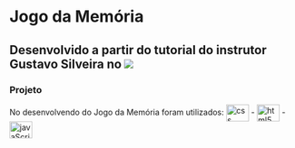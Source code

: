 # Jogo da Memória

## Desenvolvido a partir do tutorial do instrutor Gustavo Silveira no  <a href="https://www.youtube.com/c/GustavoSilveiraGameDev/featured" target="_blank" rel="youtube" ><img src="https://img.shields.io/badge/YouTube-FF0000?style=for-the-badge&logo=youtube&logoColor=white" target="_blank"></a>


### Projeto 

No desenvolvendo do Jogo da Memória foram utilizados: <img align="center" alt="css" height="30" width="40" 
img src="https://cdn.jsdelivr.net/gh/devicons/devicon/icons/css3/css3-original.svg" /> - <img align="center" alt="html5" height="30" width="40" 
img src="https://cdn.jsdelivr.net/gh/devicons/devicon/icons/html5/html5-original.svg" /> -  <img align="center" alt="javaScript" height="30" width="40" 
img src="https://cdn.jsdelivr.net/gh/devicons/devicon/icons/javascript/javascript-original.svg" />
